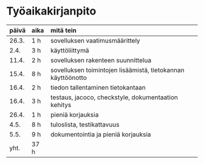 # Työaikakirjanpito

|päivä|aika|mitä tein|
|:----|:---|:------|
|26.3.|1 h|sovelluksen vaatimusmäärittely|
|2.4.|3 h|käyttöliittymä|
|11.4.|2 h|sovelluksen rakenteen suunnittelua|
|15.4.|8 h|sovelluksen toimintojen lisäämistä, tietokannan käyttöönotto|
|16.4.|2 h|tiedon tallentaminen tietokantaan|
|16.4.|3 h|testaus, jacoco, checkstyle, dokumentaation kehitys|
|26.4.|1 h|pieniä korjauksia|
|4.5.|8 h|tuloslista, testikattavuus|
|5.5.|9 h|dokumentointia ja pieniä korjauksia|
|yht.|37 h||
